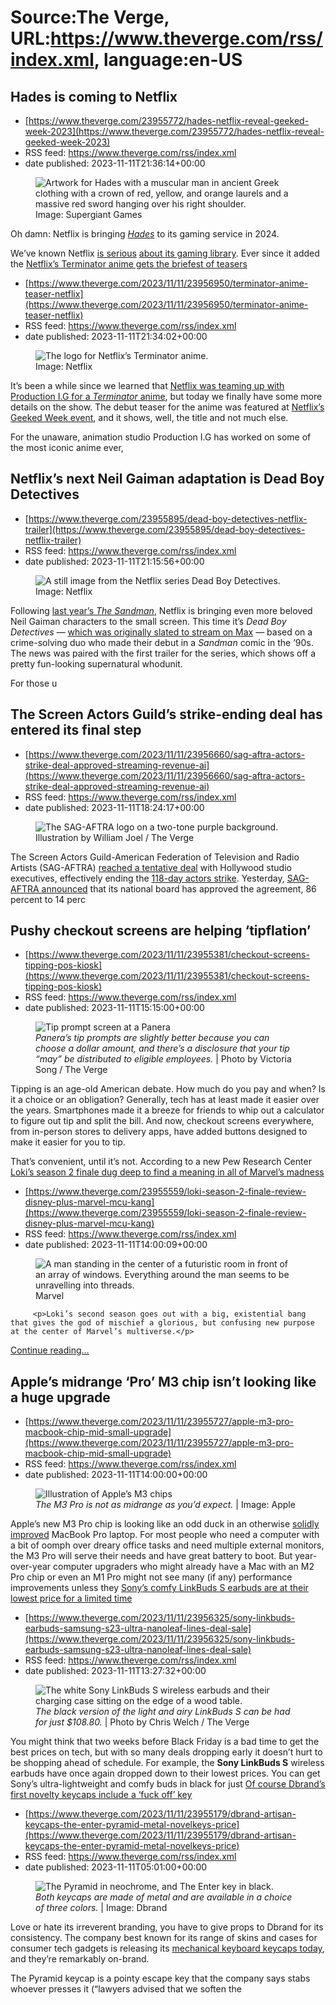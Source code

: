 # Source:The Verge, URL:https://www.theverge.com/rss/index.xml, language:en-US

## Hades is coming to Netflix
 - [https://www.theverge.com/23955772/hades-netflix-reveal-geeked-week-2023](https://www.theverge.com/23955772/hades-netflix-reveal-geeked-week-2023)
 - RSS feed: https://www.theverge.com/rss/index.xml
 - date published: 2023-11-11T21:36:14+00:00

<figure>
      <img alt="Artwork for Hades with a muscular man in ancient Greek clothing with a crown of red, yellow, and orange laurels and a massive red sword hanging over his right shoulder." src="https://cdn.vox-cdn.com/thumbor/M31zsn5E2JdZ5KKWLiyoTR6iIfk=/151x0:1770x1079/1310x873/cdn.vox-cdn.com/uploads/chorus_image/image/72855740/Hades_Wallpaper_01.0.jpg" />
        <figcaption>Image: Supergiant Games</figcaption>
    </figure>

  <p id="pKvIEL">Oh damn: Netflix is bringing <a href="https://www.theverge.com/2020/10/1/21496904/hades-supergiant-games-review-nintendo-switch"><em>Hades</em></a> to its gaming service in 2024. </p>
<p id="xhAQm8">We’ve known Netflix <a href="https://www.theverge.com/2022/9/29/23378549/netflix-desta-the-memories-mobile-ustwo-games">is serious</a> <a href="https://www.theverge.com/2023/7/28/23806991/netflix-games-oxenfree-2-queens-gambit-chess">about its gaming library</a>. Ever since it added the <a href="https://www.theverge.com/2022/9/24/23368463/ox

## Netflix’s Terminator anime gets the briefest of teasers
 - [https://www.theverge.com/2023/11/11/23956950/terminator-anime-teaser-netflix](https://www.theverge.com/2023/11/11/23956950/terminator-anime-teaser-netflix)
 - RSS feed: https://www.theverge.com/rss/index.xml
 - date published: 2023-11-11T21:34:02+00:00

<figure>
      <img alt="The logo for Netflix’s Terminator anime." src="https://cdn.vox-cdn.com/thumbor/ADPNeQLpVhtAETYJaXgZhCgrDUo=/314x0:1889x1050/1310x873/cdn.vox-cdn.com/uploads/chorus_image/image/72855739/Screen_Shot_2023_11_11_at_4.32.19_PM.0.png" />
        <figcaption>Image: Netflix</figcaption>
    </figure>

  <p id="bhsSl5">It’s been a while since we learned that <a href="https://www.theverge.com/2021/2/26/22303713/netflix-terminator-anime-production-ig-announced-tv-series">Netflix was teaming up with Production I.G for a <em>Terminator</em> anime</a>, but today we finally have some more details on the show. The debut teaser for the anime was featured at <a href="https://www.theverge.com/23948622/netflix-geeked-week-2023-stranger-things-5-avatar-last-airbender-3-body-problem">Netflix’s Geeked Week event</a>, and it shows, well, the title and not much else.</p>
<p id="t8TzKs">For the unaware, animation studio Production I.G has worked on some of the most iconic anime ever, 

## Netflix’s next Neil Gaiman adaptation is Dead Boy Detectives
 - [https://www.theverge.com/23955895/dead-boy-detectives-netflix-trailer](https://www.theverge.com/23955895/dead-boy-detectives-netflix-trailer)
 - RSS feed: https://www.theverge.com/rss/index.xml
 - date published: 2023-11-11T21:15:56+00:00

<figure>
      <img alt="A still image from the Netflix series Dead Boy Detectives." src="https://cdn.vox-cdn.com/thumbor/w1T6N-_XI6yPN6tDlSjBDA4Zbis=/0x0:4500x3000/1310x873/cdn.vox-cdn.com/uploads/chorus_image/image/72855698/DBD_103_EA_12082022_0136_RC2.0.jpeg" />
        <figcaption>Image: Netflix</figcaption>
    </figure>

  <p id="RVTWkf">Following <a href="https://www.theverge.com/23292056/sandman-review-netflix">last year’s <em>The Sandman</em></a>, Netflix is bringing even more beloved Neil Gaiman characters to the small screen. This time it’s <em>Dead Boy Detectives</em> — <a href="https://www.theverge.com/2023/2/25/23614904/dcs-dead-boy-detectives-gets-a-second-chance-at-life-on-netflix">which was originally slated to stream on Max</a> — based on a crime-solving duo who made their debut in a<em> Sandman</em> comic in the ’90s. The news was paired with the first trailer for the series, which shows off a pretty fun-looking supernatural whodunit.</p>
<p id="gdPCMk">For those u

## The Screen Actors Guild’s strike-ending deal has entered its final step
 - [https://www.theverge.com/2023/11/11/23956660/sag-aftra-actors-strike-deal-approved-streaming-revenue-ai](https://www.theverge.com/2023/11/11/23956660/sag-aftra-actors-strike-deal-approved-streaming-revenue-ai)
 - RSS feed: https://www.theverge.com/rss/index.xml
 - date published: 2023-11-11T18:24:17+00:00

<figure>
      <img alt="The SAG-AFTRA logo on a two-tone purple background." src="https://cdn.vox-cdn.com/thumbor/HI-nveCZrFEYNIzOEKVW9r5mbd8=/0x0:3001x2001/1310x873/cdn.vox-cdn.com/uploads/chorus_image/image/72855271/STK159_SAG_AFTRA_03.0.jpg" />
        <figcaption>Illustration by William Joel / The Verge</figcaption>
    </figure>

  <p id="irGFI8">The Screen Actors Guild-American Federation of Television and Radio Artists (SAG-AFTRA) <a href="https://www.theverge.com/2023/11/8/23945647/hollywood-actors-sag-aftra-strike-contract-deal">reached a tentative deal</a> with Hollywood studio executives, effectively ending the <a href="https://www.theverge.com/2023/7/17/23798246/strike-hollywoods-writers-actors-wga-sag-aftra">118-day actors strike</a>. Yesterday, <a href="https://www.sagaftra.org/sag-aftra-national-board-approves-tentative-agreement-recommends-ratification-2023-tvtheatrical">SAG-AFTRA announced</a> that its national board has approved the agreement, 86 percent to 14 perc

## Pushy checkout screens are helping ‘tipflation’
 - [https://www.theverge.com/2023/11/11/23955381/checkout-screens-tipping-pos-kiosk](https://www.theverge.com/2023/11/11/23955381/checkout-screens-tipping-pos-kiosk)
 - RSS feed: https://www.theverge.com/rss/index.xml
 - date published: 2023-11-11T15:15:00+00:00

<figure>
      <img alt="Tip prompt screen at a Panera" src="https://cdn.vox-cdn.com/thumbor/yjylaqdA8hAlNrgqvVtHIRhn1ac=/0x0:4032x2688/1310x873/cdn.vox-cdn.com/uploads/chorus_image/image/72854827/IMG_2659.0.jpg" />
        <figcaption><em>Panera’s tip prompts are slightly better because you can choose a dollar amount, and there’s a disclosure that your tip “may” be distributed to eligible employees.</em> | Photo by Victoria Song / The Verge</figcaption>
    </figure>

  <p id="UGQBnU">Tipping is an age-old American debate. How much do you pay and when? Is it a choice or an obligation? Generally, tech has at least made it easier over the years. Smartphones made it a breeze for friends to whip out a calculator to figure out tip and split the bill. And now, checkout screens everywhere, from in-person stores to delivery apps, have added buttons designed to make it easier for you to tip.</p>
<p id="LS6hQN">That’s convenient, until it’s not. According to a new Pew Research Center <a href=

## Loki’s season 2 finale dug deep to find a meaning in all of Marvel’s madness
 - [https://www.theverge.com/23955559/loki-season-2-finale-review-disney-plus-marvel-mcu-kang](https://www.theverge.com/23955559/loki-season-2-finale-review-disney-plus-marvel-mcu-kang)
 - RSS feed: https://www.theverge.com/rss/index.xml
 - date published: 2023-11-11T14:00:09+00:00

<figure>
      <img alt="A man standing in the center of a futuristic room in front of an array of windows. Everything around the man seems to be unravelling into threads." src="https://cdn.vox-cdn.com/thumbor/53QI5s-BkcfgByYBSxoHVFyLL18=/589x0:3211x1748/1310x873/cdn.vox-cdn.com/uploads/chorus_image/image/72854608/EET3200_205_comp_FRA_v0380.2364_R__1_.0.jpg" />
        <figcaption>Marvel</figcaption>
    </figure>


  		 <p>Loki’s second season goes out with a big, existential bang that gives the god of mischief a glorious, but confusing new purpose at the center of Marvel’s multiverse.</p>
  <p>
    <a href="https://www.theverge.com/23955559/loki-season-2-finale-review-disney-plus-marvel-mcu-kang">Continue reading&hellip;</a>
  </p>

## Apple’s midrange ‘Pro’ M3 chip isn’t looking like a huge upgrade
 - [https://www.theverge.com/2023/11/11/23955727/apple-m3-pro-macbook-chip-mid-small-upgrade](https://www.theverge.com/2023/11/11/23955727/apple-m3-pro-macbook-chip-mid-small-upgrade)
 - RSS feed: https://www.theverge.com/rss/index.xml
 - date published: 2023-11-11T14:00:00+00:00

<figure>
      <img alt="Illustration of Apple’s M3 chips" src="https://cdn.vox-cdn.com/thumbor/Z4XBdDqqyX25S0SseCSKLRE8uUI=/188x0:2213x1350/1310x873/cdn.vox-cdn.com/uploads/chorus_image/image/72854565/Apple_M3_chip_series_screen.0.png" />
        <figcaption><em>The M3 Pro is not as midrange as you’d expect.</em> | Image: Apple</figcaption>
    </figure>

  <p id="Yb2Nr1">Apple’s new M3 Pro chip is looking like an odd duck in an otherwise <a href="https://www.theverge.com/23944344/apple-macbook-pro-14-2023-review-m3-specs-battery-ports">solidly improved</a> MacBook Pro laptop. For most people who need a computer with a bit of oomph over dreary office tasks and need multiple external monitors, the M3 Pro will serve their needs and have great battery to boot. But year-over-year computer upgraders who might already have a Mac with an M2 Pro chip or even an M1 Pro might not see many (if any) performance improvements unless they <a href="https://www.theverge.com/23949207/apple-macbook-pr

## Sony’s comfy LinkBuds S earbuds are at their lowest price for a limited time
 - [https://www.theverge.com/2023/11/11/23956325/sony-linkbuds-earbuds-samsung-s23-ultra-nanoleaf-lines-deal-sale](https://www.theverge.com/2023/11/11/23956325/sony-linkbuds-earbuds-samsung-s23-ultra-nanoleaf-lines-deal-sale)
 - RSS feed: https://www.theverge.com/rss/index.xml
 - date published: 2023-11-11T13:27:32+00:00

<figure>
      <img alt="The white Sony LinkBuds S wireless earbuds and their charging case sitting on the edge of a wood table." src="https://cdn.vox-cdn.com/thumbor/AObzxZ2acPhNy5hsk0SRf_f4eTM=/0x0:2040x1360/1310x873/cdn.vox-cdn.com/uploads/chorus_image/image/72854493/DSCF7983.0.jpg" />
        <figcaption><em>The black version of the light and airy LinkBuds S can be had for just $108.80.</em> | Photo by Chris Welch / The Verge</figcaption>
    </figure>

  <p id="6fGO7K">You might think that two weeks before Black Friday is a bad time to get the best prices on tech, but with so many deals dropping early it doesn’t hurt to be shopping ahead of schedule. For example, the <strong>Sony LinkBuds S</strong> wireless earbuds have once again dropped down to their lowest prices. You can get Sony’s ultra-lightweight and comfy buds in black for just <a href="https://click.linksynergy.com/deeplink?id=nOD%2FrLJHOac&amp;mid=44583&amp;u1=verge&amp;murl=https%3A%2F%2Fwww.newegg.com%2Fsony-linkbud

## Of course Dbrand’s first novelty keycaps include a ‘fuck off’ key
 - [https://www.theverge.com/2023/11/11/23955179/dbrand-artisan-keycaps-the-enter-pyramid-metal-novelkeys-price](https://www.theverge.com/2023/11/11/23955179/dbrand-artisan-keycaps-the-enter-pyramid-metal-novelkeys-price)
 - RSS feed: https://www.theverge.com/rss/index.xml
 - date published: 2023-11-11T05:01:00+00:00

<figure>
      <img alt="The Pyramid in neochrome, and The Enter key in black." src="https://cdn.vox-cdn.com/thumbor/ZfvY1O0ARR6gyFZ9F_LAuPmbu7k=/0x0:1728x1152/1310x873/cdn.vox-cdn.com/uploads/chorus_image/image/72854040/14_Standalone___Shadow.0.jpg" />
        <figcaption><em>Both keycaps are made of metal and are available in a choice of three colors.</em> | Image: Dbrand</figcaption>
    </figure>

  <p id="hHFKEL">Love or hate its irreverent branding, you have to give props to Dbrand for its consistency. The company best known for its range of skins and cases for consumer tech gadgets is releasing its <a href="https://www.anrdoezrs.net/links/8532386/type/dlg/sid/verge/https://dbrand.com/shop/special-edition/keycaps" rel="sponsored nofollow noopener" target="_blank">mechanical keyboard keycaps today</a>, and they’re remarkably on-brand. </p>
<p id="IAxfmO">The Pyramid keycap is a pointy escape key that the company says stabs whoever presses it (“lawyers advised that we soften the 

